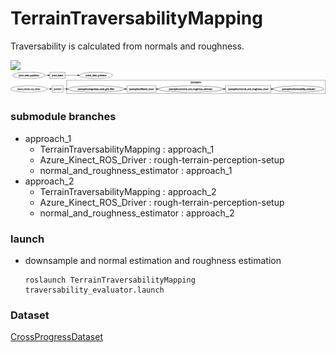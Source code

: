 # TerrainTraversabilityMapping
Traversability is calculated from normals and roughness.

![](TerrainTraversabilityMapping/image/traversability.gif)
![](TerrainTraversabilityMapping/image/TerrainTraversabilityMapping.png)
### submodule branches
- approach_1
    - TerrainTraversabilityMapping : approach_1
    - Azure_Kinect_ROS_Driver : rough-terrain-perception-setup
    - normal_and_roughness_estimator : approach_1
- approach_2
    - TerrainTraversabilityMapping : approach_2
    - Azure_Kinect_ROS_Driver : rough-terrain-perception-setup
    - normal_and_roughness_estimator : approach_2

### launch
- downsample and normal estimation and roughness estimation
    ``` bash:traversability_evaluator
    roslaunch TerrainTraversabilityMapping traversability_evaluator.launch
    ```

### Dataset
[CrossProgressDataset](https://drive.google.com/drive/folders/1R3Wtpu1K4gtzwmeaHm4RCCFxt8rx4zGU?usp=sharing)